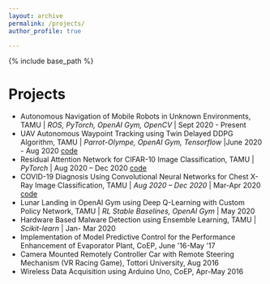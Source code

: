 ```yaml
---
layout: archive
permalink: /projects/
author_profile: true

---
```


{% include base_path %}

Projects
======
* Autonomous Navigation of Mobile Robots in Unknown Environments, TAMU \| *ROS, PyTorch, OpenAI Gym, OpenCV* \| Sept 2020 - Present
* UAV Autonomous Waypoint Tracking using Twin Delayed DDPG Algorithm, TAMU \| *Parrot-Olympe, OpenAI Gym, Tensorflow* \|June 2020 - Aug 2020 [code](https://github.com/gargivaidya/parrot_drone_gym_env) 
* Residual Attention Network for CIFAR-10 Image Classification, TAMU \| *PyTorch* \| Aug 2020 – Dec 2020 [code](https://github.com/gargivaidya/residual_attention_cifar10)
* COVID-19 Diagnosis Using Convolutional Neural Networks for Chest X-Ray Image Classification, TAMU \| *Aug 2020 – Dec 2020* \|  Mar-Apr 2020 [code]()
* Lunar Landing in OpenAI Gym using Deep Q-Learning with Custom Policy Network, TAMU \| *RL Stable Baselines, OpenAI Gym* \|  May 2020
* Hardware Based Malware Detection using Ensemble Learning, TAMU \| *Scikit-learn* \|  Jan- Mar 2020
* Implementation of Model Predictive Control for the Performance Enhancement of Evaporator Plant, CoEP, June '16-May '17
* Camera Mounted Remotely Controller Car with Remote Steering Mechanism (VR Racing Game), Tottori University, Aug 2016
* Wireless Data Acquisition using Arduino Uno, CoEP, Apr-May 2016


  


  

